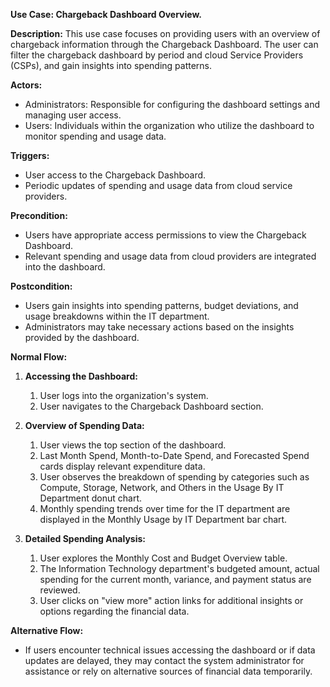 **Use Case: Chargeback Dashboard Overview.** 

**Description:** This use case focuses on providing users with an overview of chargeback information through the Chargeback Dashboard. The user can filter the chargeback dashboard by period and cloud Service Providers (CSPs), and gain insights into spending patterns. 

**Actors:**

- Administrators: Responsible for configuring the dashboard settings and managing user access.
- Users: Individuals within the organization who utilize the dashboard to monitor spending and usage data.

**Triggers:**

- User access to the Chargeback Dashboard.
- Periodic updates of spending and usage data from cloud service providers.

**Precondition:**

- Users have appropriate access permissions to view the Chargeback Dashboard.
- Relevant spending and usage data from cloud providers are integrated into the dashboard.

**Postcondition:**

- Users gain insights into spending patterns, budget deviations, and usage breakdowns within the IT department.
- Administrators may take necessary actions based on the insights provided by the dashboard.

**Normal Flow:**

1. **Accessing the Dashboard:**
   1. User logs into the organization's system.
   1. User navigates to the Chargeback Dashboard section.
1. **Overview of Spending Data:**
   1. User views the top section of the dashboard.
   1. Last Month Spend, Month-to-Date Spend, and Forecasted Spend cards display relevant expenditure data.
   1. User observes the breakdown of spending by categories such as Compute, Storage, Network, and Others in the Usage By IT Department donut chart.
   1. Monthly spending trends over time for the IT department are displayed in the Monthly Usage by IT Department bar chart.

1. **Detailed Spending Analysis:**
   1. User explores the Monthly Cost and Budget Overview table.
   1. The Information Technology department's budgeted amount, actual spending for the current month, variance, and payment status are reviewed.
   1. User clicks on "view more" action links for additional insights or options regarding the financial data.

**Alternative Flow:**

- If users encounter technical issues accessing the dashboard or if data updates are delayed, they may contact the system administrator for assistance or rely on alternative sources of financial data temporarily.

